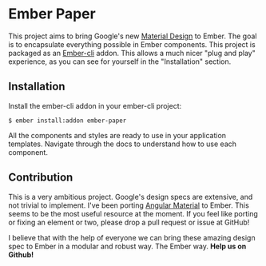 # Ember Paper

This project aims to bring Google's new [Material Design](https://www.google.com/design/spec/material-design/introduction.html) to Ember. The goal is to encapsulate everything possible in Ember components. This project is packaged as an [Ember-cli](http://www.ember-cli.com/) addon. This allows a much nicer "plug and play" experience, as you can see for yourself in the "Installation" section.

## Installation

Install the ember-cli addon in your ember-cli project:

```
$ ember install:addon ember-paper
```

All the components and styles are ready to use in your application templates.
Navigate through the docs to understand how to use each component.

## Contribution

This is a very ambitious project. Google's design specs are extensive, and not trivial to implement. I've been porting [Angular Material](https://github.com/angular/material) to Ember. This seems to be the most useful resource at the moment. If you feel like porting or fixing an element or two, please drop a pull request or issue at GitHub!


I believe that with the help of everyone we can bring these amazing design spec to Ember in a modular and robust way. The Ember way. **Help us on Github!**
